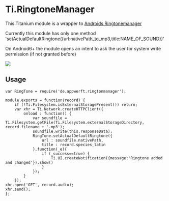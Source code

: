 Ti.RingtoneManager
==================

This Titanium module is a wrapper to [Androids Ringtonemanager](http://developer.android.com/reference/android/media/RingtoneManager.html)

Currently this module has only one method 'setActualDefaultRingtone({url:nativePath_to_mp3,title:NAME_OF_SOUND})'

On Android6+ the module opens an intent to ask the user for system write permission (if not granted before)

![](https://raw.githubusercontent.com/AppWerft/Ti.RingtoneManager/master/perm.png)


Usage
-----
~~~
var RingTone = require('de.appwerft.ringtonmanager');

module.exports = function(record) {
    if (!Ti.Filesystem.isExternalStoragePresent()) return;
    var xhr = Ti.Network.createHTTPClient({
        onload : function() {
            var soundfile = Ti.Filesystem.getFile(Ti.Filesystem.externalStorageDirectory, record.filename + '.mp3');
            soundfile.write(this.responseData);
            RingTone.setActualDefaultRingtone({
                url : soundfile.nativePath,
                title : record.species_latin
            },function(_e){
                if (_success==true) {
                    Ti.UI.createNotification({message:'Ringtone added and changed'}).show()
                }
            });
        }
    });
xhr.open('GET', record.audio);
xhr.send();
};

~~~


